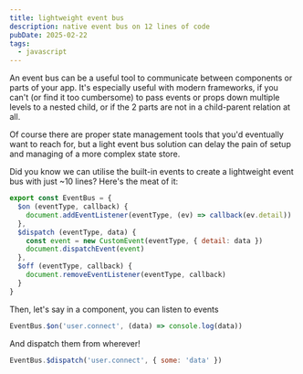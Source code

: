 ```yaml
---
title: lightweight event bus
description: native event bus on 12 lines of code
pubDate: 2025-02-22
tags:
  - javascript
---
```


An event bus can be a useful tool to communicate between components or parts of your app.
It's especially useful with modern frameworks, if you can't (or find it too cumbersome) to pass events or props
down multiple levels to a nested child, or if the 2 parts are not in a child-parent relation at all.

Of course there are proper state management tools that you'd eventually want to reach for, but a
light event bus solution can delay the pain of setup and managing of a more complex state store.

Did you know we can utilise the built-in events to create a lightweight event bus with just ~10 lines?
Here's the meat of it:

```js
export const EventBus = {
  $on (eventType, callback) {
    document.addEventListener(eventType, (ev) => callback(ev.detail))
  },
  $dispatch (eventType, data) {
    const event = new CustomEvent(eventType, { detail: data })
    document.dispatchEvent(event)
  },
  $off (eventType, callback) {
    document.removeEventListener(eventType, callback)
  }
}
```

Then, let's say in a component, you can listen to events
```js
EventBus.$on('user.connect', (data) => console.log(data))
```

And dispatch them from wherever!

```js
EventBus.$dispatch('user.connect', { some: 'data' })
```